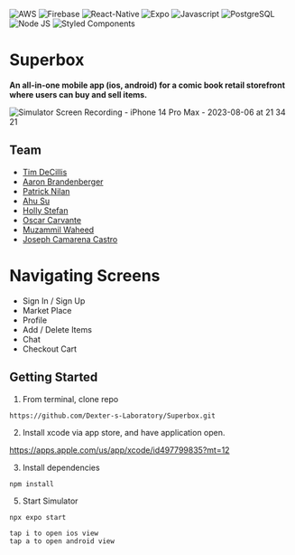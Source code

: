 ![AWS](https://img.shields.io/badge/Amazon_AWS-FF9900?style=for-the-badge&logo=amazonaws&logoColor=white)
![Firebase](https://img.shields.io/badge/firebase-ffca28?style=for-the-badge&logo=firebase&logoColor=black)
![React-Native](https://img.shields.io/badge/React_Native-20232A?style=for-the-badge&logo=react&logoColor=61DAFB)
![Expo](https://img.shields.io/badge/Expo-1B1F23?style=for-the-badge&logo=expo&logoColor=white)
![Javascript](https://img.shields.io/badge/JavaScript-323330?style=for-the-badge&logo=javascript&logoColor=F7DF1E)
![PostgreSQL](https://img.shields.io/badge/PostgreSQL-316192?style=for-the-badge&logo=postgresql&logoColor=white)
![Node JS](https://img.shields.io/badge/Node.js-339933?style=for-the-badge&logo=nodedotjs&logoColor=white)
![Styled Components](https://img.shields.io/badge/styled--components-DB7093?style=for-the-badge&logo=styled-components&logoColor=white)

# Superbox
**An all-in-one mobile app (ios, android) for a comic book retail storefront where users can buy and sell items.** 

![Simulator Screen Recording - iPhone 14 Pro Max - 2023-08-06 at 21 34 21](https://github.com/Dexter-s-Laboratory/Superbox/assets/104655832/61dbf020-a35c-40f5-bedc-4fef3d41cde6)

## Team
* [Tim DeCillis](https://github.com/timdecillis)
* [Aaron Brandenberger](https://github.com/trilly-con-queso)
* [Patrick Nilan](https://github.com/pnilan)
* [Ahu Su](https://github.com/ahusu)
* [Holly Stefan](https://github.com/HollyB-collab)
* [Oscar Carvante](https://github.com/ocarvente)
* [Muzammil Waheed](https://github.com/muzammilwaheedisme)
* [Joseph Camarena Castro](https://github.com/mexicanpepe)

# Navigating Screens
* Sign In / Sign Up
* Market Place
* Profile
* Add / Delete Items
* Chat
* Checkout Cart



## Getting Started
1. From terminal, clone repo
```
https://github.com/Dexter-s-Laboratory/Superbox.git
```

2. Install xcode via app store, and have application open.


https://apps.apple.com/us/app/xcode/id497799835?mt=12
  
3. Install dependencies
```
npm install
```
5. Start Simulator
```
npx expo start

tap i to open ios view
tap a to open android view

```
